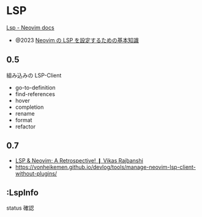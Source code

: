 # LSP

[ Lsp - Neovim docs](https://neovim.io/doc/user/lsp.html)

- @2023 [Neovim の LSP を設定するための基本知識](https://zenn.dev/vim_jp/articles/40b2c348386f88)

## 0.5

組み込みの LSP-Client

- go-to-definition
- find-references
- hover
- completion
- rename
- format
- refactor

## 0.7

- [LSP & Neovim; A Retrospective! ❙ Vikas Rajbanshi](https://www.vikasraj.dev/blog/lsp-neovim-retrospective)
- https://vonheikemen.github.io/devlog/tools/manage-neovim-lsp-client-without-plugins/

## :LspInfo

status 確認
